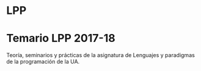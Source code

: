 # LPP
# Temario LPP 2017-18
Teoría, seminarios y prácticas de la asignatura de Lenguajes y paradigmas de la programación de la UA.
